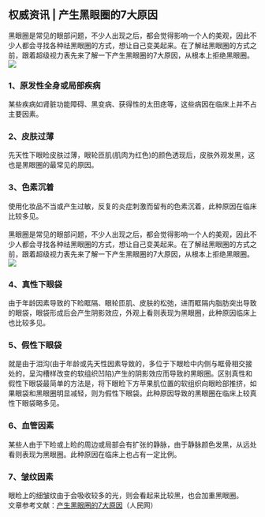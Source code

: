 ## 权威资讯 | 产生黑眼圈的7大原因  
黑眼圈是常见的眼部问题，不少人出现之后，都会觉得影响一个人的美观，因此不少人都会寻找各种祛黑眼圈的方式，想让自己变美起来。在了解祛黑眼圈的方式之前，跟着超级视力表先来了解一下产生黑眼圈的7大原因，从根本上拒绝黑眼圈。  
![](http://cdncms.v-keep.cn/wp-content/uploads/2020/05/u15234113723821263238fm26gp0.jpg)  
### 1、原发性全身或局部疾病  
某些疾病如肾脏功能障碍、黑变病、获得性的太田痣等，这些病因在临床上并不占主要因素。  
### 2、皮肤过薄  
先天性下眼睑皮肤过薄，眼轮匝肌(肌肉为红色)的颜色透现后，皮肤外观发黑，这也是黑眼圈的最常见的原因。  
### 3、色素沉着  
使用化妆品不当或产生过敏，反复的炎症刺激而留有的色素沉着，此种原因在临床比较多见。  
 <br>黑眼圈是常见的眼部问题，不少人出现之后，都会觉得影响一个人的美观，因此不少人都会寻找各种祛黑眼圈的方式，想让自己变美起来。在了解祛黑眼圈的方式之前，跟着超级视力表先来了解一下产生黑眼圈的7大原因，从根本上拒绝黑眼圈。   
![](http://cdncms.v-keep.cn/wp-content/uploads/2020/05/timg-8.jpg)  
### 4、真性下眼袋  
由于年龄因素导致的下睑眶隔、眼轮匝肌、皮肤的松弛，进而眶隔内脂肪突出导致的眼袋，眼袋形成后会产生阴影效应，外观上看则表现为黑眼圈，此种原因临床上也比较多见。  
### 5、假性下眼袋  
就是由于泪沟(由于年龄或先天性因素导致的，多位于下眼睑中内侧与眶骨相交接处的，呈沟槽样改变的软组织凹陷)产生的阴影效应而导致的黑眼圈。区别真性和假性下眼袋最简单的方法是，将下眼睑下方苹果肌位置的软组织向眼睑部推挤，如果眼袋和黑眼圈明显减轻，则为假性下眼袋。此种原因导致的黑眼圈在临床上较真性下眼袋略多见。  
### 6、血管因素  
某些人由于下睑或上睑的周边或局部会有扩张的静脉，由于静脉颜色发黑，从远处看则表现为黑眼圈。此种原因在临床上也占有一定比例。  
### 7、皱纹因素  
眼睑上的细皱纹由于会吸收较多的光，则会看起来比较黑，也会加重黑眼圈。  
文章参考文献：<a href="http://mcq.people.com.cn/news/202035/2020351639322200361.htm">产生黑眼圈的7大原因</a>（人民网）  
